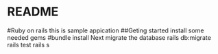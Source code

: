 # README
#Ruby on rails
this is sample appication
##Geting started
install some needed gems
#bundle install
Next migrate the database
rails db:migrate
rails test
rails s

